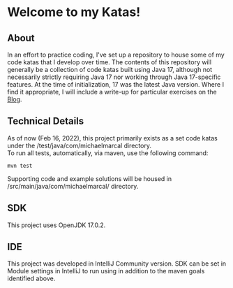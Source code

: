 # Welcome to my Katas!

## About
In an effort to practice coding, I've set up a repository to house some of my code katas that I develop over time.
The contents of this repository will generally be a collection of code katas built using Java 17, although not necessarily
strictly requiring Java 17 nor working through Java 17-specific features.  At the time of initialization, 17 was the latest
Java version.  Where I find it appropriate, I will include a write-up for particular exercises on the [Blog](www.michaelmarcal.com).

## Technical Details
As of now (Feb 16, 2022), this project primarily exists as a set code katas under the /test/java/com/michaelmarcal directory.  
To run all tests, automatically, via maven, use the following command:
```aidl
mvn test
```

Supporting code and example solutions will be housed in /src/main/java/com/michaelmarcal/ directory.
## SDK
This project uses OpenJDK 17.0.2.

## IDE
This project was developed in IntelliJ Community version.  SDK can be set in Module settings in IntelliJ to run using
in addition to the maven goals identified above.